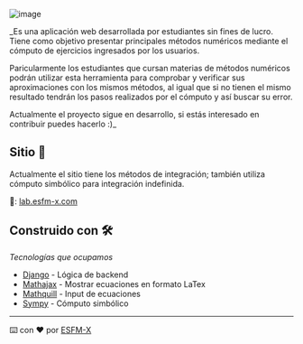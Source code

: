 
![image](https://user-images.githubusercontent.com/66523396/216145912-df44a08d-3102-40b7-885e-3d48a246e49b.png)

_Es una aplicación web desarrollada por estudiantes sin fines de lucro. Tiene como objetivo presentar principales métodos numéricos mediante el cómputo de ejercicios ingresados por los usuarios.

Paricularmente los estudiantes que cursan materias de métodos numéricos podrán utilizar esta herramienta para comprobar y verificar sus aproximaciones con los mismos métodos, al igual que si no tienen el mismo resultado tendrán los pasos realizados por el cómputo y así buscar su error.

Actualmente el proyecto sigue en desarrollo, si estás interesado en contribuir puedes hacerlo :)_

## Sitio 🚀

Actualmente el sitio tiene los métodos de integración; también utiliza cómputo simbólico para integración indefinida.

🔗: [lab.esfm-x.com](https://lab.esfm-x.com)


## Construido con 🛠️

_Tecnologías que ocupamos_

* [Django](https://www.djangoproject.com) - Lógica de backend
* [Mathajax](https://www.mathjax.org) - Mostrar ecuaciones en formato LaTex
* [Mathquill](http://mathquill.com) - Input de ecuaciones
* [Sympy](https://www.sympy.org/en/index.html) - Cómputo simbólico


---
⌨️ con ❤️ por [ESFM-X](https://esfm-x.com)
